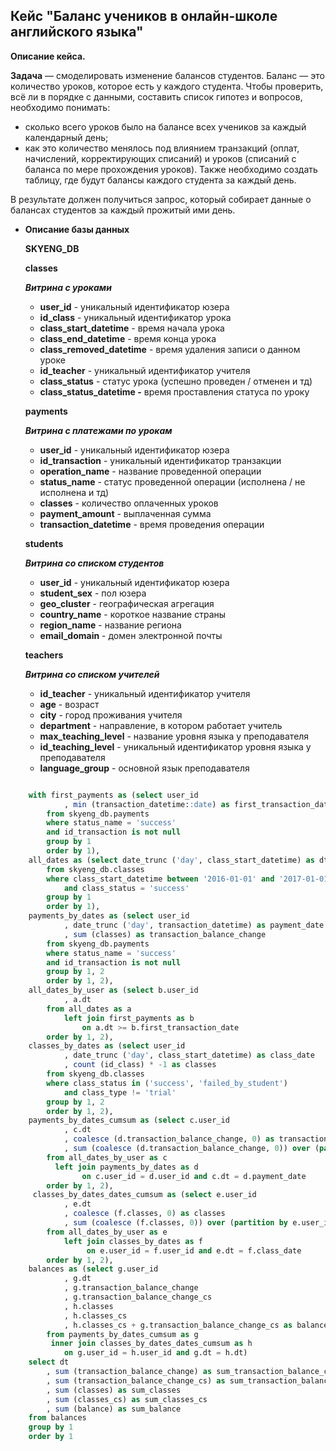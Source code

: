 ## Кейс "Баланс учеников в онлайн-школе английского языка"


**Описание кейса.**

**Задача** — смоделировать изменение балансов студентов. Баланс — это количество уроков, которое есть у каждого студента. 
Чтобы проверить, всё ли в порядке с данными, составить список гипотез и вопросов, необходимо понимать: 
- сколько всего уроков было на балансе всех учеников за каждый календарный день;
- как это количество менялось под влиянием транзакций (оплат, начислений, корректирующих списаний) и уроков (списаний с баланса по мере прохождения уроков).
Также необходимо создать таблицу, где будут балансы каждого студента за каждый день.

В результате должен получиться запрос, который собирает данные о балансах студентов за каждый прожитый ими день.

- **Описание базы данных**
    
    **SKYENG_DB**
    
    **classes**
    
    ***Витрина с уроками***
    
    - **user_id** - уникальный идентификатор юзера
    - **id_class** - уникальный идентификатор урока
    - **class_start_datetime** - время начала урока
    - **class_end_datetime** - время конца урока
    - **class_removed_datetime** - время удаления записи о данном уроке
    - **id_teacher** - уникальный идентификатор учителя
    - **class_status** - статус урока (успешно проведен / отменен и тд)
    - **class_status_datetime  -** время проставления статуса по уроку
    
    **payments**
    
    ***Витрина с платежами по урокам***
    
    - **user_id** - уникальный идентификатор юзера
    - **id_transaction** - уникальный идентификатор транзакции
    - **operation_name** - название проведенной операции
    - **status_name** - статус проведенной операции (исполнена / не исполнена и тд)
    - **classes** - количество оплаченных уроков
    - **payment_amount** - выплаченная сумма
    - **transaction_datetime** - время проведения операции
    
    **students**
    
    ***Витрина со списком студентов***
    
    - **user_id** - уникальный идентификатор юзера
    - **student_sex** - пол юзера
    - **geo_cluster** - географическая агрегация
    - **country_name** - короткое название страны
    - **region_name** - название региона
    - **email_domain** - домен электронной почты
    
    **teachers**
    
    ***Витрина со списком учителей***
    
    - **id_teacher** - уникальный идентификатор учителя
    - **age** - возраст
    - **city** - город проживания учителя
    - **department** - направление, в котором работает учитель
    - **max_teaching_level** - название уровня языка у преподавателя
    - **id_teaching_level** - уникальный идентификатор уровня языка у преподавателя
    - **language_group** - основной язык преподавателя


``` sql

    with first_payments as (select user_id
            , min (transaction_datetime::date) as first_transaction_date
        from skyeng_db.payments
        where status_name = 'success'
        and id_transaction is not null
        group by 1
        order by 1),
    all_dates as (select date_trunc ('day', class_start_datetime) as dt
        from skyeng_db.classes
        where class_start_datetime between '2016-01-01' and '2017-01-01'
            and class_status = 'success'
        group by 1
        order by 1),
    payments_by_dates as (select user_id
            , date_trunc ('day', transaction_datetime) as payment_date
            , sum (classes) as transaction_balance_change
        from skyeng_db.payments
        where status_name = 'success'
        and id_transaction is not null
        group by 1, 2
        order by 1, 2),
    all_dates_by_user as (select b.user_id
            , a.dt
        from all_dates as a
            left join first_payments as b
                on a.dt >= b.first_transaction_date
        order by 1, 2),
    classes_by_dates as (select user_id
            , date_trunc ('day', class_start_datetime) as class_date
            , count (id_class) * -1 as classes
        from skyeng_db.classes
        where class_status in ('success', 'failed_by_student')
            and class_type != 'trial'
        group by 1, 2
        order by 1, 2),
    payments_by_dates_cumsum as (select c.user_id
            , c.dt
            , coalesce (d.transaction_balance_change, 0) as transaction_balance_change
            , sum (coalesce (d.transaction_balance_change, 0)) over (partition by c.user_id order by c.dt rows between unbounded preceding and current row) as transaction_balance_change_cs
        from all_dates_by_user as c
          left join payments_by_dates as d 
                on c.user_id = d.user_id and c.dt = d.payment_date
        order by 1, 2),
     classes_by_dates_dates_cumsum as (select e.user_id
            , e.dt
            , coalesce (f.classes, 0) as classes
            , sum (coalesce (f.classes, 0)) over (partition by e.user_id order by e.dt rows between unbounded preceding and current row) as classes_cs
        from all_dates_by_user as e
            left join classes_by_dates as f
                 on e.user_id = f.user_id and e.dt = f.class_date
        order by 1, 2),
    balances as (select g.user_id
            , g.dt
            , g.transaction_balance_change
            , g.transaction_balance_change_cs
            , h.classes 
            , h.classes_cs
            , h.classes_cs + g.transaction_balance_change_cs as balance
        from payments_by_dates_cumsum as g
         inner join classes_by_dates_dates_cumsum as h
            on g.user_id = h.user_id and g.dt = h.dt)
    select dt
        , sum (transaction_balance_change) as sum_transaction_balance_change
        , sum (transaction_balance_change_cs) as sum_transaction_balance_change_cs
        , sum (classes) as sum_classes
        , sum (classes_cs) as sum_classes_cs
        , sum (balance) as sum_balance
    from balances
    group by 1
    order by 1

```
